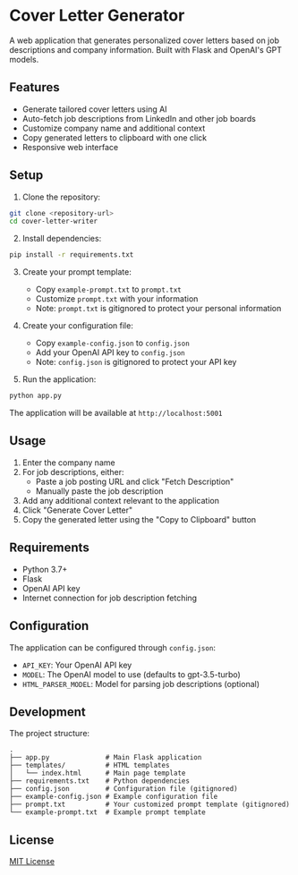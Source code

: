# Cover Letter Generator

A web application that generates personalized cover letters based on job descriptions and company information. Built with Flask and OpenAI's GPT models.

## Features

- Generate tailored cover letters using AI
- Auto-fetch job descriptions from LinkedIn and other job boards
- Customize company name and additional context
- Copy generated letters to clipboard with one click
- Responsive web interface

## Setup

1. Clone the repository:
```bash
git clone <repository-url>
cd cover-letter-writer
```

2. Install dependencies:
```bash
pip install -r requirements.txt
```

3. Create your prompt template:
   - Copy `example-prompt.txt` to `prompt.txt`
   - Customize `prompt.txt` with your information
   - Note: `prompt.txt` is gitignored to protect your personal information

4. Create your configuration file:
   - Copy `example-config.json` to `config.json`
   - Add your OpenAI API key to `config.json`
   - Note: `config.json` is gitignored to protect your API key

5. Run the application:
```bash
python app.py
```

The application will be available at `http://localhost:5001`

## Usage

1. Enter the company name
2. For job descriptions, either:
   - Paste a job posting URL and click "Fetch Description"
   - Manually paste the job description
3. Add any additional context relevant to the application
4. Click "Generate Cover Letter"
5. Copy the generated letter using the "Copy to Clipboard" button

## Requirements

- Python 3.7+
- Flask
- OpenAI API key
- Internet connection for job description fetching

## Configuration

The application can be configured through `config.json`:

- `API_KEY`: Your OpenAI API key
- `MODEL`: The OpenAI model to use (defaults to gpt-3.5-turbo)
- `HTML_PARSER_MODEL`: Model for parsing job descriptions (optional)

## Development

The project structure:
```
.
├── app.py              # Main Flask application
├── templates/          # HTML templates
│   └── index.html      # Main page template
├── requirements.txt    # Python dependencies
├── config.json         # Configuration file (gitignored)
├── example-config.json # Example configuration file
├── prompt.txt          # Your customized prompt template (gitignored)
└── example-prompt.txt  # Example prompt template
```

## License

[MIT License](LICENSE)
